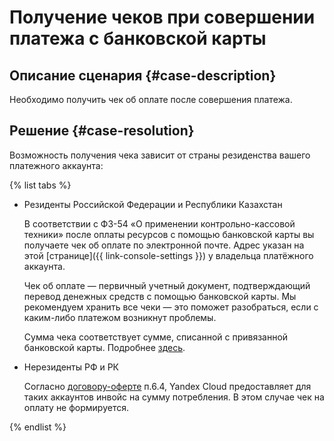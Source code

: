 # Получение чеков при совершении платежа с банковской карты


## Описание сценария {#case-description}

Необходимо получить чек об оплате после совершения платежа.

## Решение {#case-resolution}

Возможность получения чека зависит от страны резиденства вашего платежного аккаунта:

{% list tabs %}

- Резиденты Российской Федерации и Республики Казахстан
    
    В соответствии с ФЗ-54 «О применении контрольно-кассовой техники» после оплаты ресурсов с помощью банковской карты вы получаете чек об оплате по электронной почте.
    Адрес указан на этой [странице]({{ link-console-settings }}) у владельца платёжного аккаунта.

    Чек об оплате — первичный учетный документ, подтверждающий перевод денежных средств с помощью банковской карты.
    Мы рекомендуем хранить все чеки — это поможет разобраться, если c каким-либо платежом возникнут проблемы.

    Сумма чека соответствует сумме, списанной с привязанной банковской карты.
    Подробнее [здесь](../../../billing/concepts/individual-bill).

- Нерезиденты РФ и РК
    
    Согласно [договору-оферте](https://yandex.com/legal/cloud_customer_agreement/) п.6.4, Yandex Cloud предоставляет  для таких аккаунтов инвойс на сумму потребления. В этом случае чек на оплату не формируется.

{% endlist %}
